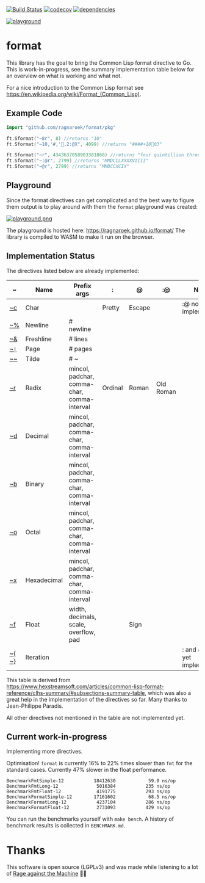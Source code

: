 [![Build Status](https://travis-ci.org/Ragnaroek/format.svg?branch=master)](https://travis-ci.org/Ragnaroek/format)
[![codecov](https://codecov.io/gh/Ragnaroek/format/branch/master/graph/badge.svg)](https://codecov.io/gh/Ragnaroek/format)
[![dependencies](https://img.shields.io/badge/dependencies-0-green)]()

[![playground](https://img.shields.io/badge/playground-ready-blue)](https://ragnaroek.github.io/format/)

# format

This library has the goal to bring the Common Lisp format directive to Go. This is work-in-progress, see the summary implementation table below for an overview on what is working and what not.

For a nice introduction to the Common Lisp format see https://en.wikipedia.org/wiki/Format_(Common_Lisp).

## Example Code

```go
import "github.com/ragnaroek/format/pkg"

ft.Sformat("~8r", 8) //returns "10"
ft.Sformat("~10,'#,'🥭,2:@X", 4099) //returns "####+10🥭03"

ft.Sformat("~r", 4343637058903381868) //returns "four quintillion three hundred forty-three quadrillion six hundred thirty-seven trillion fifty-eight billion nine hundred three million three hundred eighty-one thousand eight hundred sixty-eight"
ft.Sformat("~:@r", 2799) //returns "MMDCCLXXXXVIIII"
ft.Sformat("~@r", 2799) //returns "MMDCCXCIX"
```

## Playground

Since the format directives can get complicated and the best way to figure them output is to play around with them the `format` playground was created:

[![playground.png](https://i.postimg.cc/wx0qgqWG/playground.png)](https://postimg.cc/xqNDP2Vv)

The playground is hosted here: https://ragnaroek.github.io/format/
The library is compiled to WASM to make it run on the browser.

## Implementation Status

The directives listed below are already implemented:

|~ |Name     |Prefix args       |:       |@        |:@        |Note                  |
|--|---------|------------------|--------|---------|----------|----------------------|
|[~c](http://www.lispworks.com/documentation/HyperSpec/Body/22_caa.htm) |Char     |                  |Pretty  |Escape   |          |:@ not yet implemented|
|[~%](http://www.lispworks.com/documentation/HyperSpec/Body/22_cab.htm)|Newline  |# newline         |
|[~&](http://www.lispworks.com/documentation/HyperSpec/Body/22_cac.htm)|Freshline|# lines           |
|[~`\|`](http://www.lispworks.com/documentation/HyperSpec/Body/22_cad.htm)|Page  |# pages           |
|[~~](http://www.lispworks.com/documentation/HyperSpec/Body/22_cae.htm)|Tilde    |# ~               |
|[~r](http://www.lispworks.com/documentation/HyperSpec/Body/22_cba.htm)|Radix|mincol, padchar, comma-char, comma-interval|Ordinal|Roman|Old Roman||
|[~d](http://www.lispworks.com/documentation/HyperSpec/Body/22_cbb.htm)|Decimal|mincol, padchar, comma-char, comma-interval|
|[~b](http://www.lispworks.com/documentation/HyperSpec/Body/22_cbc.htm)|Binary|mincol, padchar, comma-char, comma-interval|
|[~o](http://www.lispworks.com/documentation/HyperSpec/Body/22_cbd.htm)|Octal|mincol, padchar, comma-char, comma-interval|
|[~x](http://www.lispworks.com/documentation/HyperSpec/Body/22_cbe.htm)|Hexadecimal|mincol, padchar, comma-char, comma-interval|
|[~f](http://www.lispworks.com/documentation/HyperSpec/Body/22_cca.htm)|Float|width, decimals, scale, overflow, pad||Sign|||
[~{ ~}](http://www.lispworks.com/documentation/HyperSpec/Body/22_cgd.htm)|Iteration|||||: and @ not yet implemented|

This table is derived from https://www.hexstreamsoft.com/articles/common-lisp-format-reference/clhs-summary/#subsections-summary-table, which was also a great help in the implementation of the directives so far. Many thanks to Jean-Philippe Paradis.

All other directives not mentioned in the table are not implemented yet.

## Current work-in-progress

Implementing more directives.

Optimisation! `format` is currently 16% to 22% times slower than `fmt` for the standard cases.
Currently 47% slower in the float performance.
```
BenchmarkFmtSimple-12       	18412630	        59.0 ns/op
BenchmarkFmtLong-12         	 5016384	       235 ns/op
BenchmarkFmtFloat-12        	 4191775	       293 ns/op
BenchmarkFormatSimple-12    	17161602	        68.5 ns/op
BenchmarkFormatLong-12      	 4237104	       286 ns/op
BenchmarkFormatFloat-12     	 2731093	       429 ns/op
```

You can run the benchmarks yourself with `make bench`. A history of benchmark results is collected in `BENCHMARK.md`.

# Thanks

This software is open source (LGPLv3) and was made while listening to a lot of [Rage against the Machine](https://www.last.fm/music/Rage+Against+the+Machine) ✊🏿